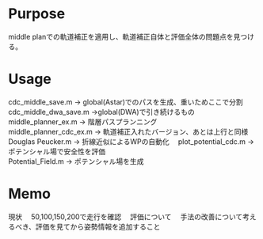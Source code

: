 # Purpose
middle planでの軌道補正を適用し、軌道補正自体と評価全体の問題点を見つける。
# Usage
cdc_middle_save.m -> global(Astar)でのパスを生成、重いためここで分割 
cdc_middle_dwa_save.m ->global(DWA)で引き続けるもの　
middle_planner_ex.m -> 階層パスプランニング  
middle_planner_cdc_ex.m -> 軌道補正入れたバージョン、あとは上行と同様  
Douglas Peucker.m -> 折線近似によるWPの自動化　
plot_potential_cdc.m -> ポテンシャル場で安全性を評価  
Potential_Field.m -> ポテンシャル場を生成  
# Memo
現状　
50,100,150,200で走行を確認　
評価について　
手法の改善について考えるべき、評価を見てから姿勢情報を追加すること